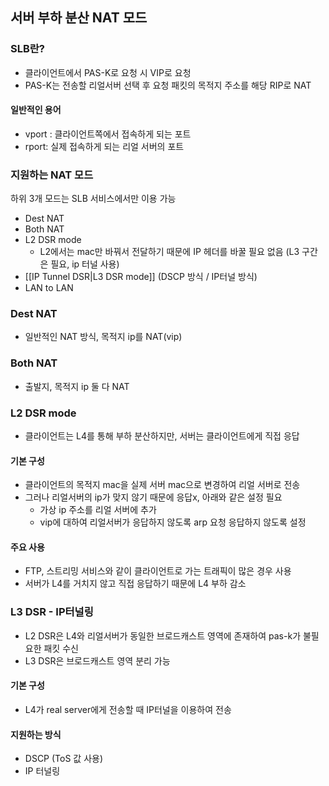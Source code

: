 ## 서버 부하 분산 NAT 모드
### SLB란?
- 클라이언트에서 PAS-K로 요청 시 VIP로 요청
- PAS-K는 전송할 리얼서버 선택 후 요청 패킷의 목적지 주소를 해당 RIP로 NAT
#### 일반적인 용어
- vport : 클라이언트쪽에서 접속하게 되는 포트
- rport: 실제 접속하게 되는 리얼 서버의 포트

### 지원하는 NAT 모드
하위 3개 모드는 SLB 서비스에서만 이용 가능
- Dest NAT
- Both NAT
- L2 DSR mode
	- L2에서는 mac만 바꿔서 전달하기 때문에 IP 헤더를 바꿀 필요 없음 (L3 구간은 필요, ip 터널 사용)
- [[IP Tunnel DSR|L3 DSR mode]] (DSCP 방식 / IP터널 방식)
- LAN to LAN

### Dest NAT
- 일반적인 NAT 방식, 목적지 ip를 NAT(vip)

### Both NAT
- 출발지, 목적지 ip 둘 다 NAT

### L2 DSR mode
- 클라이언트는 L4를 통해 부하 분산하지만, 서버는 클라이언트에게 직접 응답
#### 기본 구성
- 클라이언트의 목적지 mac을 실제 서버 mac으로 변경하여 리얼 서버로 전송
- 그러나 리얼서버의 ip가 맞지 않기 때문에 응답x, 아래와 같은 설정 필요
	- 가상 ip 주소를 리얼 서버에 추가
	- vip에 대하여 리얼서버가 응답하지 않도록 arp 요청 응답하지 않도록 설정
#### 주요 사용
- FTP, 스트리밍 서비스와 같이 클라이언트로 가는 트래픽이 많은 경우 사용
- 서버가 L4를 거치지 않고 직접 응답하기 때문에 L4 부하 감소

### L3 DSR - IP터널링
- L2 DSR은 L4와 리얼서버가 동일한 브로드캐스트 영역에 존재하여 pas-k가 불필요한 패킷 수신
- L3 DSR은 브로드캐스트 영역 분리 가능
#### 기본 구성
- L4가 real server에게 전송할 때 IP터널을 이용하여 전송
#### 지원하는 방식
- DSCP (ToS 값 사용)
- IP 터널링